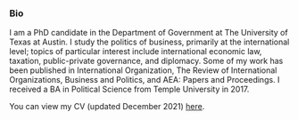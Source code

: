 ---
---
####
### Bio

I am a PhD candidate in the Department of Government at The University of Texas at Austin. I study the politics of business, primarily at the international level; topics of particular interest include international economic law, taxation, public-private governance, and diplomacy. Some of my work has been published in International Organization, The Review of International Organizations, Business and Politics, and AEA: Papers and Proceedings. I received a BA in Political Science from Temple University in 2017.

You can view my CV (updated December 2021) [here](assets/Thrall_CV_Dec6_2021.pdf).
